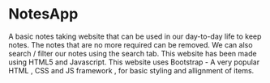 # NotesApp
A basic notes taking website that can be used in our day-to-day life to keep notes. The notes that are no more required can be removed. We can also search / filter our notes using the search tab. 
This website has been made using HTML5 and Javascript. This website uses Bootstrap - A very popular HTML , CSS and JS framework , for basic styling and allignment of items.
